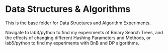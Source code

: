 # Data Structures & Algorithms

This is the base folder for Data Structures and Algorithm Experiments.

Navigate to lab3/python to find my experiments of Binary Search Trees, and the effects of changing different Hashing Parameters and Methods, or lab5/python to find my experiments with BnB and DP algorithms.
